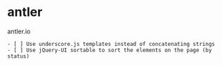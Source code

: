 antler
======

antler.io

```TODO
- [ ] Use underscore.js templates instead of concatenating strings
- [ ] Use jQuery-UI sortable to sort the elements on the page (by status)
